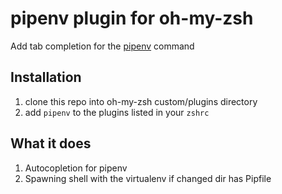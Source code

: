 # pipenv plugin for oh-my-zsh
Add tab completion for the [pipenv](https://github.com/pypa/pipenv) command

## Installation
1. clone this repo into oh-my-zsh custom/plugins directory
2. add `pipenv` to the plugins listed in your `zshrc`

## What it does
1. Autocopletion for pipenv 
2. Spawning shell with the virtualenv if changed dir has Pipfile

